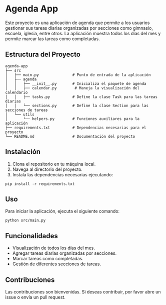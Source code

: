# Agenda App

Este proyecto es una aplicación de agenda que permite a los usuarios gestionar sus tareas diarias organizadas por secciones como gimnasio, escuela, iglesia, entre otros. La aplicación muestra todos los días del mes y permite marcar las tareas como completadas.

## Estructura del Proyecto

```
agenda-app
├── src
│   ├── main.py               # Punto de entrada de la aplicación
│   ├── agenda
│   │   ├── __init__.py       # Inicializa el paquete de agenda
│   │   ├── calendar.py        # Maneja la visualización del calendario
│   │   ├── tasks.py          # Define la clase Task para las tareas diarias
│   │   └── sections.py       # Define la clase Section para las secciones de tareas
│   └── utils
│       └── helpers.py        # Funciones auxiliares para la aplicación
├── requirements.txt          # Dependencias necesarias para el proyecto
└── README.md                 # Documentación del proyecto
```

## Instalación

1. Clona el repositorio en tu máquina local.
2. Navega al directorio del proyecto.
3. Instala las dependencias necesarias ejecutando:

```
pip install -r requirements.txt
```

## Uso

Para iniciar la aplicación, ejecuta el siguiente comando:

```
python src/main.py
```

## Funcionalidades

- Visualización de todos los días del mes.
- Agregar tareas diarias organizadas por secciones.
- Marcar tareas como completadas.
- Gestión de diferentes secciones de tareas.

## Contribuciones

Las contribuciones son bienvenidas. Si deseas contribuir, por favor abre un issue o envía un pull request.